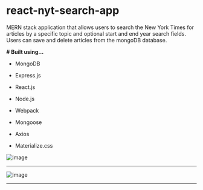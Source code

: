 # react-nyt-search-app

MERN stack application that allows users to search the New York Times for articles by a specific topic and optional start and end year search fields. Users can save and delete articles from the mongoDB database.  

**# Built using...**
   - MongoDB
   - Express.js
   - React.js
   - Node.js

   - Webpack
   - Mongoose
   - Axios
   - Materialize.css



![image](https://user-images.githubusercontent.com/32282229/42535955-e759b1c2-845e-11e8-8dc6-cb7c0bf5ecbd.png)
- - -
![image](https://user-images.githubusercontent.com/32282229/42536073-0f346e80-845f-11e8-9b59-0c13fc73f884.png)
- - -

